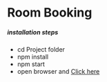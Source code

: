# Room Booking

##### installation steps
- cd Project folder
- npm install
- npm start
- open browser and  [Click here](http://localhost:3000/)